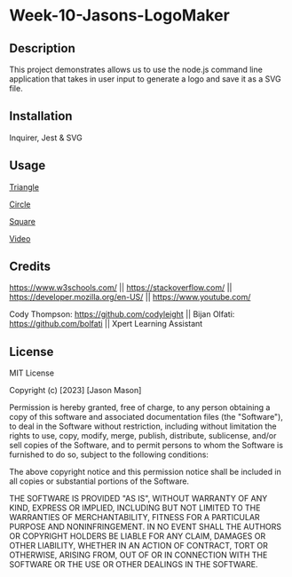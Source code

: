 # Week-10-Jasons-LogoMaker

## Description

This project demonstrates allows us to use the node.js command line application that takes in user input to generate a logo and save it as a SVG file.

## Installation

Inquirer, Jest & SVG

## Usage
[Triangle](https://i.gyazo.com/a61e59535e95ca913a9a0a7be98c1508.png)

[Circle](https://i.gyazo.com/f3ab994192d4f8a5fa4643ad0d40193f.png)

[Square](https://i.gyazo.com/6edc3d10a2f56cae540dfaf09cd1bd38.png)

[Video](https://drive.google.com/file/d/1aiDe1tE4fXXYYV1qc2twDyLc5MlY8cc8/view)

## Credits

https://www.w3schools.com/ || 
https://stackoverflow.com/ || 
https://developer.mozilla.org/en-US/ || 
https://www.youtube.com/

Cody Thompson: https://github.com/codyleight ||
Bijan Olfati: https://github.com/bolfati || 
Xpert Learning Assistant

## License
MIT License

Copyright (c) [2023] [Jason Mason]

Permission is hereby granted, free of charge, to any person obtaining a copy of this software and associated documentation files (the "Software"), to deal in the Software without restriction, including without limitation the rights to use, copy, modify, merge, publish, distribute, sublicense, and/or sell copies of the Software, and to permit persons to whom the Software is furnished to do so, subject to the following conditions:

The above copyright notice and this permission notice shall be included in all copies or substantial portions of the Software.

THE SOFTWARE IS PROVIDED "AS IS", WITHOUT WARRANTY OF ANY KIND, EXPRESS OR IMPLIED, INCLUDING BUT NOT LIMITED TO THE WARRANTIES OF MERCHANTABILITY, FITNESS FOR A PARTICULAR PURPOSE AND NONINFRINGEMENT. IN NO EVENT SHALL THE AUTHORS OR COPYRIGHT HOLDERS BE LIABLE FOR ANY CLAIM, DAMAGES OR OTHER LIABILITY, WHETHER IN AN ACTION OF CONTRACT, TORT OR OTHERWISE, ARISING FROM, OUT OF OR IN CONNECTION WITH THE SOFTWARE OR THE USE OR OTHER DEALINGS IN THE SOFTWARE.
